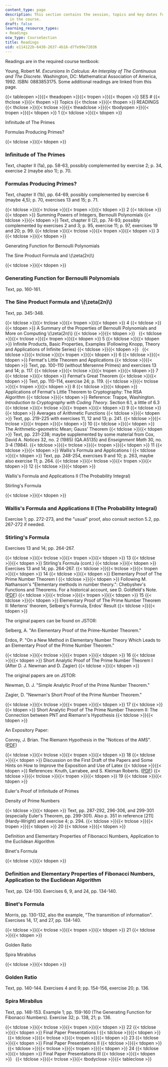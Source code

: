 ```yaml
---
content_type: page
description: This section contains the session, topics and key dates fot the reading
  in the course.
draft: false
learning_resource_types:
- Readings
ocw_type: CourseSection
title: Readings
uid: e114122b-6430-2637-4b16-d7fe99e72036
---
```

Readings are in the required course textbook:

Young, Robert M. *Excursions In Calculus: An Interplay of The Continuous and The Discrete*. Washington, DC: Mathematical Association of America, 1992. ISBN: 0883853175. Some additional readings are linked from this page.

{{< tableopen >}}{{< theadopen >}}{{< tropen >}}{{< thopen >}}
SES #
{{< thclose >}}{{< thopen >}}
Topics
{{< thclose >}}{{< thopen >}}
READINGS
{{< thclose >}}{{< trclose >}}{{< theadclose >}}{{< tbodyopen >}}{{< tropen >}}{{< tdopen >}}
1
{{< tdclose >}}{{< tdopen >}}

Infinitude of The Primes

Formulas Producing Primes?

{{< tdclose >}}{{< tdopen >}}

### Infinitude of The Primes

Text, chapter II (1a), pp. 58-63, possibly complemented by exercise 2; p. 34, exercise 2 (maybe also 1); p. 70.

### Formulas Producing Primes?

Text, chapter II (1b), pp. 64-69, possibly complemented by exercise 6 (maybe 4,5); p. 70, exercises 13 and 15; p. 71.

{{< tdclose >}}{{< trclose >}}{{< tropen >}}{{< tdopen >}}
2
{{< tdclose >}}{{< tdopen >}}
Summing Powers of Integers, Bernoulli Polynomials
{{< tdclose >}}{{< tdopen >}}
Text, chapter II (2), pp. 74-93; possibly complemented by exercises 2 and 3; p. 95, exercise 11; p. 97, exercises 19 and 20; p. 99.
{{< tdclose >}}{{< trclose >}}{{< tropen >}}{{< tdopen >}}
3
{{< tdclose >}}{{< tdopen >}}

Generating Function for Bernoulli Polynomials

The Sine Product Formula and \\(\\zeta(2n)\\)

{{< tdclose >}}{{< tdopen >}}

### Generating Function for Bernoulli Polynomials

Text, pp. 160-161.

### The Sine Product Formula and \\(\\zeta(2n)\\)

Text, pp. 345-348.

{{< tdclose >}}{{< trclose >}}{{< tropen >}}{{< tdopen >}}
4
{{< tdclose >}}{{< tdopen >}}
A Summary of the Properties of Bernoulli Polynomials and More on Computing \\(\\zeta(2n)\\)
{{< tdclose >}}{{< tdopen >}}
 
{{< tdclose >}}{{< trclose >}}{{< tropen >}}{{< tdopen >}}
5
{{< tdclose >}}{{< tdopen >}}
Infinite Products, Basic Properties, Examples (Following Knopp, Theory and Applications of Infinite Series)
{{< tdclose >}}{{< tdopen >}}
 
{{< tdclose >}}{{< trclose >}}{{< tropen >}}{{< tdopen >}}
6
{{< tdclose >}}{{< tdopen >}}
Fermat's Little Theorem and Applications
{{< tdclose >}}{{< tdopen >}}
Text, pp. 100-110 (without Mersenne Primes) and exercises 13 and 14; p. 117.
{{< tdclose >}}{{< trclose >}}{{< tropen >}}{{< tdopen >}}
7
{{< tdclose >}}{{< tdopen >}}
Fermat's Great Theorem
{{< tdclose >}}{{< tdopen >}}
Text, pp. 110-114, exercise 24; p. 119.
{{< tdclose >}}{{< trclose >}}{{< tropen >}}{{< tdopen >}}
8
{{< tdclose >}}{{< tdopen >}}
Applications of Fermat's Little Theorem to Cryptography: The RSA Algorithm
{{< tdclose >}}{{< tdopen >}}
Reference: Trappe, Washington. *Introduction to Cryptography with Coding Theory*. Section 6.1, a little of 6.3
{{< tdclose >}}{{< trclose >}}{{< tropen >}}{{< tdopen >}}
9
{{< tdclose >}}{{< tdopen >}}
Averages of Arithmetic Functions
{{< tdclose >}}{{< tdopen >}}
Text, pp. 219-225 with exercises 11, 12 and 13; p. 241.
{{< tdclose >}}{{< trclose >}}{{< tropen >}}{{< tdopen >}}
10
{{< tdclose >}}{{< tdopen >}}
The Arithmetic-geometric Mean; Gauss' Theorem
{{< tdclose >}}{{< tdopen >}}
Text, pp. 231-238; maybe supplemented by some material from Cox, David A. *Notices* 32, no. 2 (1985) (QA.A5135) and *Enseignment Math* 30, no. 3-4 (1984).
{{< tdclose >}}{{< trclose >}}{{< tropen >}}{{< tdopen >}}
11
{{< tdclose >}}{{< tdopen >}}
Wallis's Formula and Applications I
{{< tdclose >}}{{< tdopen >}}
Text, pp. 248-254, exercises 9 and 10; p. 263, maybe also exercise 11; p. 264.
{{< tdclose >}}{{< trclose >}}{{< tropen >}}{{< tdopen >}}
12
{{< tdclose >}}{{< tdopen >}}

Wallis's Formula and Applications II (The Probability Integral)

Stirling's Formula

{{< tdclose >}}{{< tdopen >}}

### Wallis's Formula and Applications II (The Probability Integral)

Exercise 1; pp. 272-273, and the "usual" proof, also consult section 5.2, pp. 267-272 if needed.

### Stirling's Formula

Exercises 13 and 14; pp. 264-267.

{{< tdclose >}}{{< trclose >}}{{< tropen >}}{{< tdopen >}}
13
{{< tdclose >}}{{< tdopen >}}
Stirling's Formula (cont.)
{{< tdclose >}}{{< tdopen >}}
Exercises 13 and 14; pp. 264-267.
{{< tdclose >}}{{< trclose >}}{{< tropen >}}{{< tdopen >}}
14
{{< tdclose >}}{{< tdopen >}}
Elementary Proof of The Prime Number Theorem I
{{< tdclose >}}{{< tdopen >}}
Following M. Nathanson's "Elementary methods in number theory.": Chebyshev's Functions and Theorems. For a historical account, see D. Goldfeld's Note. ([PDF](http://www.math.columbia.edu/~goldfeld/ErdosSelbergDispute.pdf))
{{< tdclose >}}{{< trclose >}}{{< tropen >}}{{< tdopen >}}
15
{{< tdclose >}}{{< tdopen >}}
Elementary Proof of The Prime Number Theorem II: Mertens' theorem, Selberg's Formula, Erdos' Result
{{< tdclose >}}{{< tdopen >}}

The original papers can be found on JSTOR:

Selberg, A. "An Elementary Proof of the Prime-Number Theorem."

Erdos, P. "On a New Method in Elementary Number Theory Which Leads to an Elementary Proof of the Prime Number Theorem."

{{< tdclose >}}{{< trclose >}}{{< tropen >}}{{< tdopen >}}
16
{{< tdclose >}}{{< tdopen >}}
Short Analytic Proof of The Prime Number Theorem I (After D. J. Newman and D. Zagier)
{{< tdclose >}}{{< tdopen >}}

The original papers are on JSTOR:

Newman, D. J. "Simple Analytic Proof of the Prime Number Theorem."

Zagier, D. "Newman's Short Proof of the Prime Number Theorem."

{{< tdclose >}}{{< trclose >}}{{< tropen >}}{{< tdopen >}}
17
{{< tdclose >}}{{< tdopen >}}
Short Analytic Proof of The Prime Number Theorem II: The Connection between PNT and Riemann's Hypothesis
{{< tdclose >}}{{< tdopen >}}

An Expository Paper:

Conrey, J. Brian. The Riemann Hypothesis in the "Notices of the AMS". ([PDF](http://www.ams.org/notices/200303/fea-conrey-web.pdf))

{{< tdclose >}}{{< trclose >}}{{< tropen >}}{{< tdopen >}}
18
{{< tdclose >}}{{< tdopen >}}
Discussion on the First Draft of the Papers and Some Hints on How to Improve the Exposition and Use of Latex
{{< tdclose >}}{{< tdopen >}}
References: Knuth, Larrabee, and S. Kleiman Roberts. ([PDF](http://tex.loria.fr/typographie/mathwriting.pdf))
{{< tdclose >}}{{< trclose >}}{{< tropen >}}{{< tdopen >}}
19
{{< tdclose >}}{{< tdopen >}}

Euler's Proof of Infinitude of Primes

Density of Prime Numbers

{{< tdclose >}}{{< tdopen >}}
Text, pp. 287-292, 296-306, and 299-301 (especially Euler's Theorem, pp. 299-301). Also p. 351 in reference \[211\] (Hardy-Wright) and exercise 4; p. 294.
{{< tdclose >}}{{< trclose >}}{{< tropen >}}{{< tdopen >}}
20
{{< tdclose >}}{{< tdopen >}}

Definition and Elementary Properties of Fibonacci Numbers, Application to the Euclidean Algorithm

Binet's Formula

{{< tdclose >}}{{< tdopen >}}

### Definition and Elementary Properties of Fibonacci Numbers, Application to the Euclidean Algorithm

Text, pp. 124-130. Exercises 6, 9, and 24, pp. 134-140.

### Binet's Formula

Morris, pp. 130-132, also the example, "The transmition of information". Exercises 14, 17, and 27, pp. 134-140.

{{< tdclose >}}{{< trclose >}}{{< tropen >}}{{< tdopen >}}
21
{{< tdclose >}}{{< tdopen >}}

Golden Ratio

Spira Mirabilus

{{< tdclose >}}{{< tdopen >}}

### Golden Ratio

Text, pp. 140-144. Exercises 4 and 9; pp. 154-156, exercise 20; p. 136.

### Spira Mirabilus

Text, pp. 148-153. Example 1; pp. 159-160 (The Generating Function for Fibonacci Numbers). Exercise 32; p. 138, 21; p. 136.

{{< tdclose >}}{{< trclose >}}{{< tropen >}}{{< tdopen >}}
22
{{< tdclose >}}{{< tdopen >}}
Final Paper Presentations I
{{< tdclose >}}{{< tdopen >}}
 
{{< tdclose >}}{{< trclose >}}{{< tropen >}}{{< tdopen >}}
23
{{< tdclose >}}{{< tdopen >}}
Final Paper Presentations II
{{< tdclose >}}{{< tdopen >}}
 
{{< tdclose >}}{{< trclose >}}{{< tropen >}}{{< tdopen >}}
24
{{< tdclose >}}{{< tdopen >}}
Final Paper Presentations III
{{< tdclose >}}{{< tdopen >}}
 
{{< tdclose >}}{{< trclose >}}{{< tbodyclose >}}{{< tableclose >}}
